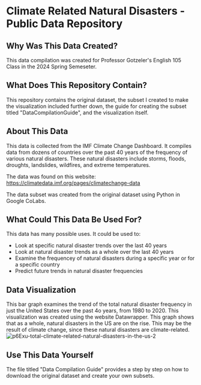 # Climate Related Natural Disasters - Public Data Repository

## Why Was This Data Created?
This data compilation was created for Professor Gotzeler's English 105 Class in the 2024 Spring Semeseter. 

## What Does This Repository Contain?
This repository contains the original dataset, the subset I created to make the visualization included further down, the guide for creating the subset titled "DataCompilationGuide", and the visualization itself. 

## About This Data
This data is collected from the IMF Climate Change Dashboard. It compiles data from dozens of countries over the past 40 years of the frequency of various natural disasters. These natural disasters include storms, floods, droughts, landslides, wildfires, and extreme temperatures.

The data was found on this website: https://climatedata.imf.org/pages/climatechange-data

The data subset was created from the original dataset using Python in Google CoLabs.

## What Could This Data Be Used For?
This data has many possible uses. It could be used to:
- Look at specific natural disaster trends over the last 40 years
- Look at natural disaster trends as a whole over the last 40 years
- Examine the frequencey of natural disasters during a specific year or for a specific country
- Predict future trends in natural disaster frequencies

##

## Data Visualization
This bar graph examines the trend of the total natural disaster frequency in just the United States over the past 4o years, from 1980 to 2020. This visualization was created using the website Datawrapper. This graph shows that as a whole, natural disasters in the US are on the rise. This may be the result of climate change, since these natural disasters are climate-related.  
![p6Exu-total-climate-related-natural-disasters-in-the-us-2](https://github.com/caitisad/Climate-Related-Natural-Disasters/assets/167792033/7f28b677-ca57-406a-973e-8015d3964b1f)

## Use This Data Yourself
The file titled "Data Compilation Guide" provides a step by step on how to download the original dataset and create your own subsets. 
